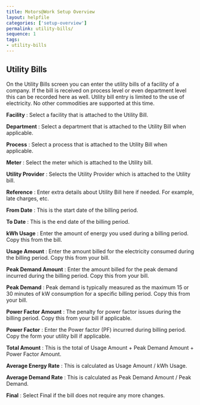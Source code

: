 ```yaml
---
title: Motors@Work Setup Overview
layout: helpfile
categories: ['setup-overview']
permalink: utility-bills/
sequence: 1
tags:
- utility-bills
---
```


## **Utility Bills**

On the Utility Bills screen you can enter the utility bills of a facility of a company. If the bill is received on process level or even department level this can be recorded here as well. Utility bill entry is limited to the use of electricity. No other commodities are supported at this time.

**Facility** : Select a facility that is attached to the Utility Bill.

**Department** :  Select a department that is attached to the Utility Bill when applicable.

**Process** : Select a process that is attached to the Utility Bill when applicable.

**Meter** : Select the meter which is attached to the Utility bill.

**Utility Provider** : Selects the Utility Provider which is attached to the Utility bill.

**Reference** : Enter extra details about Utility Bill here if needed. For example, late charges, etc.

**From Date** : This is the start date of the billing period.

**To Date** : This is the end date of the billing period.

**kWh Usage** :  Enter the amount of energy you used during a billing period. Copy this from the bill.

**Usage Amount** : Enter the amount billed for the electricity consumed during the billing period. Copy this from your bill.

**Peak Demand Amount** :  Enter the amount billed for the peak demand incurred during the billing period. Copy this from your bill.  

**Peak Demand** : Peak demand is typically measured as the maximum 15 or 30 minutes of kW consumption for a specific billing period. Copy this from your bill.

**Power Factor Amount** : The penalty for power factor issues during the billing period. Copy this from your bill if applicable.

**Power Factor** : Enter the Power factor (PF) incurred during billing period. Copy the form your utility bill if applicable.

**Total Amount** : This is the total of Usage Amount + Peak Demand Amount + Power Factor Amount. 

**Average Energy Rate** : This is calculated as Usage Amount / kWh Usage. 

**Average Demand Rate** : This is calculated as Peak Demand Amount / Peak Demand. 

**Final** : Select Final if the bill does not require any more changes.
